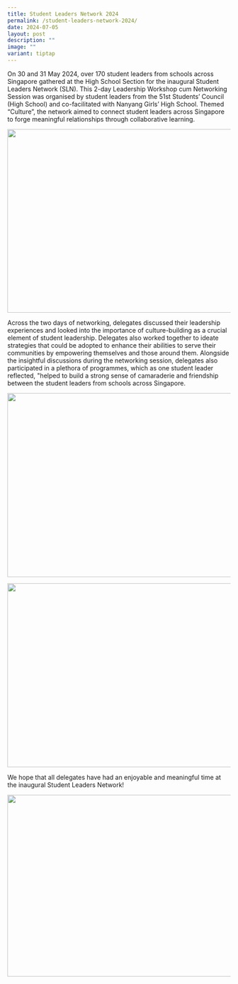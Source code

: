 ```yaml
---
title: Student Leaders Network 2024
permalink: /student-leaders-network-2024/
date: 2024-07-05
layout: post
description: ""
image: ""
variant: tiptap
---
```

<p>On 30 and 31 May 2024, over 170 student leaders from schools across Singapore
gathered at the High School Section for the inaugural Student Leaders Network
(SLN). This 2-day Leadership Workshop cum Networking Session was organised
by student leaders from the 51st Students’ Council (High School) and co-facilitated
with Nanyang Girls’ High School. Themed “Culture”, the network aimed to
connect student leaders across Singapore to forge meaningful relationships
through collaborative learning.</p>
<div class="isomer-image-wrapper">
<img style="margin-left:0px;margin-top:0px;" height="413" width="619" src="https://lh7-us.googleusercontent.com/docsz/AD_4nXf7hDixHFAxiryXUCzd6i__qOosF6h4K5h_KBuCCg0s81H2CN_43kU2htJqjONeoZZzcUnn-dRhXUhUb8nfYsZxJz6M5ORNZ5XvuKldloFjyT2TVrVPFXaazB6u3EQQu8VqjnvvEZuu1xUMdemXOKPikgiF?key=Irus5npRkdVAW88zH3bcwQ">
</div>
<p>Across the two days of networking, delegates discussed their leadership
experiences and looked into the importance of culture-building as a crucial
element of student leadership. Delegates also worked together to ideate
strategies that could be adopted to enhance their abilities to serve their
communities by empowering themselves and those around them. Alongside the
insightful discussions during the networking session, delegates also participated
in a plethora of programmes, which as one student leader reflected, "helped
to build a strong sense of camaraderie and friendship between the student
leaders from schools across Singapore.</p>
<div class="isomer-image-wrapper">
<img style="margin-left:0px;margin-top:0px;" height="414" width="621" src="https://lh7-us.googleusercontent.com/docsz/AD_4nXc-oJJZLVWx8rtISVVuZQ0PchRLd12HV3LXvN9bLw1OPRukQMsEn4h3ZcomeKUO4ACDqUmnvTcT6jXMVlotzDDLHfGGgo4uCS9bAeJG_21SyIcTGA76JE-abfi7aN1GatKUFtw1QyYCRYFv_bz6bJTPej8?key=Irus5npRkdVAW88zH3bcwQ">
</div>
<p></p>
<div class="isomer-image-wrapper">
<img style="margin-left:0px;margin-top:0px;" height="414" width="622" src="https://lh7-us.googleusercontent.com/docsz/AD_4nXfK4lb015W4WO0pFHUsO8qgaDt8HhBaejVBwrzVmS4xRpKbSVcQqDZbpmDzu72zCiSq4UOwojC7YEfgSwcJC9RNUnMq-M5KtVpYcvY-u4QiuvUQ5D33ZM_rLHLcJFWOrCjfnYXVL6h9l2N-CsUly-CUCjw?key=Irus5npRkdVAW88zH3bcwQ">
</div>
<p>We hope that all delegates have had an enjoyable and meaningful time at
the inaugural Student Leaders Network!</p>
<div class="isomer-image-wrapper">
<img style="margin-left:0px;margin-top:0px;" height="409" width="614" src="https://lh7-us.googleusercontent.com/docsz/AD_4nXffRaFoIO9cUGfrcrkiQq10lkuC7SOGk-PG0Pz6ptaEDMSUjChEXNa9MOxILsTHItlHj76SpOpsslWNxEHQyqAAP4tPy2ZiM7HeNJEvQenp8HIv4_6FEssozNtXGLz37spiPADQqdvi5d4wPd-kKY9E0brD?key=Irus5npRkdVAW88zH3bcwQ">
</div>
<p>
<br>
</p>
<p></p>